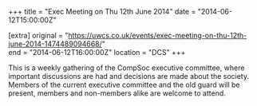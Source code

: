 +++
title = "Exec Meeting on Thu 12th June 2014"
date = "2014-06-12T15:00:00Z"

[extra]
original = "https://uwcs.co.uk/events/exec-meeting-on-thu-12th-june-2014-1474489094668/"    
end = "2014-06-12T16:00:00Z"
location = "DCS"
+++

This is a weekly gathering of the CompSoc executive committee, where important discussions are had and decisions are made about the society. Members of the current executive committee and the old guard will be present, members and non-members alike are welcome to attend.

